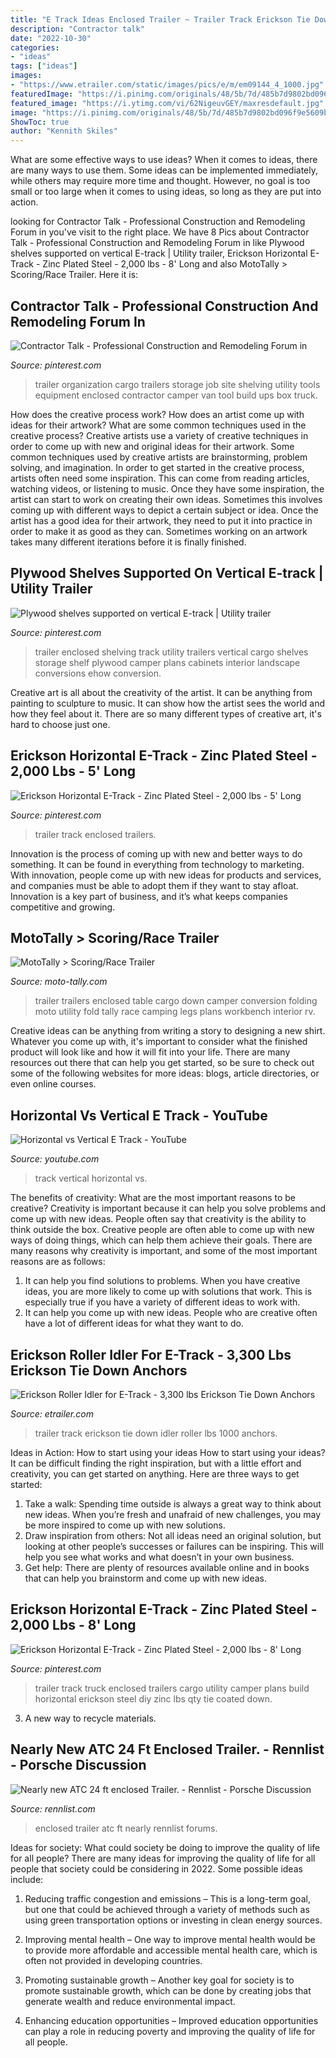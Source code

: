```yaml
---
title: "E Track Ideas Enclosed Trailer ~ Trailer Track Erickson Tie Down Idler Roller Lbs 1000 Anchors"
description: "Contractor talk"
date: "2022-10-30"
categories:
- "ideas"
tags: ["ideas"]
images:
- "https://www.etrailer.com/static/images/pics/e/m/em09144_4_1000.jpg"
featuredImage: "https://i.pinimg.com/originals/48/5b/7d/485b7d9802bd096f9e5609beaea3df47.jpg"
featured_image: "https://i.ytimg.com/vi/62NigeuvGEY/maxresdefault.jpg"
image: "https://i.pinimg.com/originals/48/5b/7d/485b7d9802bd096f9e5609beaea3df47.jpg"
ShowToc: true
author: "Kennith Skiles"
---
```



What are some effective ways to use ideas?
When it comes to ideas, there are many ways to use them. Some ideas can be implemented immediately, while others may require more time and thought. However, no goal is too small or too large when it comes to using ideas, so long as they are put into action.

	

		
looking for Contractor Talk - Professional Construction and Remodeling Forum in you've visit to the right place. We have 8 Pics about Contractor Talk - Professional Construction and Remodeling Forum in like Plywood shelves supported on vertical E-track | Utility trailer, Erickson Horizontal E-Track - Zinc Plated Steel - 2,000 lbs - 8&#039; Long and also MotoTally &gt; Scoring/Race Trailer. Here it is:
		
    
## Contractor Talk - Professional Construction And Remodeling Forum In

<img loading=lazy src="https://i.pinimg.com/736x/4a/b9/af/4ab9af69e6849643d41be3571967036c--trailer-organization-trailer-storage.jpg" onerror="this.onerror=null;this.src='https://tse2.mm.bing.net/th?id=OIP.CZgUprlYNOo-y6_ieqwn2AHaJ4&amp;pid=15.1';" alt="Contractor Talk - Professional Construction and Remodeling Forum in">

_Source: pinterest.com_

>trailer organization cargo trailers storage job site shelving utility tools equipment enclosed contractor camper van tool build ups box truck. 

	

How does the creative process work? How does an artist come up with ideas for their artwork? What are some common techniques used in the creative process?
Creative artists use a variety of creative techniques in order to come up with new and original ideas for their artwork. Some common techniques used by creative artists are brainstorming, problem solving, and imagination. In order to get started in the creative process, artists often need some inspiration. This can come from reading articles, watching videos, or listening to music. Once they have some inspiration, the artist can start to work on creating their own ideas. Sometimes this involves coming up with different ways to depict a certain subject or idea. Once the artist has a good idea for their artwork, they need to put it into practice in order to make it as good as they can. Sometimes working on an artwork takes many different iterations before it is finally finished.

    
## Plywood Shelves Supported On Vertical E-track | Utility Trailer

<img loading=lazy src="https://i.pinimg.com/originals/48/5b/7d/485b7d9802bd096f9e5609beaea3df47.jpg" onerror="this.onerror=null;this.src='https://tse1.mm.bing.net/th?id=OIP.KUADi7ftTnNaROqSQq1zYgHaE7&amp;pid=15.1';" alt="Plywood shelves supported on vertical E-track | Utility trailer">

_Source: pinterest.com_

>trailer enclosed shelving track utility trailers vertical cargo shelves storage shelf plywood camper plans cabinets interior landscape conversions ehow conversion. 

	

Creative art is all about the creativity of the artist. It can be anything from painting to sculpture to music. It can show how the artist sees the world and how they feel about it. There are so many different types of creative art, it's hard to choose just one.

    
## Erickson Horizontal E-Track - Zinc Plated Steel - 2,000 Lbs - 5&#039; Long

<img loading=lazy src="https://i.pinimg.com/736x/58/05/93/580593595830ddd0f316c33cfa897485.jpg" onerror="this.onerror=null;this.src='https://tse1.mm.bing.net/th?id=OIP.klSb30Te5-mEIoEdljb-swHaKq&amp;pid=15.1';" alt="Erickson Horizontal E-Track - Zinc Plated Steel - 2,000 lbs - 5&#039; Long">

_Source: pinterest.com_

>trailer track enclosed trailers. 

	

Innovation is the process of coming up with new and better ways to do something. It can be found in everything from technology to marketing. With innovation, people come up with new ideas for products and services, and companies must be able to adopt them if they want to stay afloat. Innovation is a key part of business, and it’s what keeps companies competitive and growing.

    
## MotoTally &gt; Scoring/Race Trailer

<img loading=lazy src="http://www.moto-tally.com/images/Trailer/Big/TableDown.jpg" onerror="this.onerror=null;this.src='https://tse2.mm.bing.net/th?id=OIP.ZKmxBaUMCFlKXAD3jPGWtwHaFj&amp;pid=15.1';" alt="MotoTally &gt; Scoring/Race Trailer">

_Source: moto-tally.com_

>trailer trailers enclosed table cargo down camper conversion folding moto utility fold tally race camping legs plans workbench interior rv. 

	

Creative ideas can be anything from writing a story to designing a new shirt. Whatever you come up with, it's important to consider what the finished product will look like and how it will fit into your life. There are many resources out there that can help you get started, so be sure to check out some of the following websites for more ideas: blogs, article directories, or even online courses.

    
## Horizontal Vs Vertical E Track - YouTube

<img loading=lazy src="https://i.ytimg.com/vi/62NigeuvGEY/maxresdefault.jpg" onerror="this.onerror=null;this.src='https://tse3.mm.bing.net/th?id=OIP.eYZxXMXvguu2Sgaxm0GPwwHaEK&amp;pid=15.1';" alt="Horizontal vs Vertical E Track - YouTube">

_Source: youtube.com_

>track vertical horizontal vs. 

	

The benefits of creativity: What are the most important reasons to be creative?
Creativity is important because it can help you solve problems and come up with new ideas. People often say that creativity is the ability to think outside the box. Creative people are often able to come up with new ways of doing things, which can help them achieve their goals. There are many reasons why creativity is important, and some of the most important reasons are as follows: 
1) It can help you find solutions to problems. When you have creative ideas, you are more likely to come up with solutions that work. This is especially true if you have a variety of different ideas to work with. 
2) It can help you come up with new ideas. People who are creative often have a lot of different ideas for what they want to do.

    
## Erickson Roller Idler For E-Track - 3,300 Lbs Erickson Tie Down Anchors

<img loading=lazy src="https://www.etrailer.com/static/images/pics/e/m/em09144_4_1000.jpg" onerror="this.onerror=null;this.src='https://tse1.mm.bing.net/th?id=OIP.AUjZDkSKXy3zfruo-4L8ugHaE5&amp;pid=15.1';" alt="Erickson Roller Idler for E-Track - 3,300 lbs Erickson Tie Down Anchors">

_Source: etrailer.com_

>trailer track erickson tie down idler roller lbs 1000 anchors. 

	

Ideas in Action: How to start using your ideas
How to start using your ideas? It can be difficult finding the right inspiration, but with a little effort and creativity, you can get started on anything. Here are three ways to get started: 
1. Take a walk: Spending time outside is always a great way to think about new ideas. When you’re fresh and unafraid of new challenges, you may be more inspired to come up with new solutions. 
2. Draw inspiration from others: Not all ideas need an original solution, but looking at other people’s successes or failures can be inspiring. This will help you see what works and what doesn’t in your own business. 
3. Get help: There are plenty of resources available online and in books that can help you brainstorm and come up with new ideas.

    
## Erickson Horizontal E-Track - Zinc Plated Steel - 2,000 Lbs - 8&#039; Long

<img loading=lazy src="https://i.pinimg.com/736x/18/20/03/182003ae659d6b4ea2a4ce0a45398da1--car-trailer-trailer-plans.jpg?b=t" onerror="this.onerror=null;this.src='https://tse1.mm.bing.net/th?id=OIP.A36eZTspK0tpb13x3IYVwQHaQf&amp;pid=15.1';" alt="Erickson Horizontal E-Track - Zinc Plated Steel - 2,000 lbs - 8&#039; Long">

_Source: pinterest.com_

>trailer track truck enclosed trailers cargo utility camper plans build horizontal erickson steel diy zinc lbs qty tie coated down. 

	

3. A new way to recycle materials.

    
## Nearly New ATC 24 Ft Enclosed Trailer. - Rennlist - Porsche Discussion

<img loading=lazy src="https://rennlist.com/forums/attachments/vehicle-marketplace-old/1238687d1502055888-nearly-new-atc-24-ft-enclosed-trailer-photo437.jpg" onerror="this.onerror=null;this.src='https://tse2.mm.bing.net/th?id=OIP.bvBtSq9OkXPyou_4wyebrAHaFj&amp;pid=15.1';" alt="Nearly new ATC 24 ft enclosed Trailer. - Rennlist - Porsche Discussion">

_Source: rennlist.com_

>enclosed trailer atc ft nearly rennlist forums. 

	

Ideas for society: What could society be doing to improve the quality of life for all people?
There are many ideas for improving the quality of life for all people that society could be considering in 2022. Some possible ideas include: 
1. Reducing traffic congestion and emissions – This is a long-term goal, but one that could be achieved through a variety of methods such as using green transportation options or investing in clean energy sources. 

2. Improving mental health – One way to improve mental health would be to provide more affordable and accessible mental health care, which is often not provided in developing countries. 

3. Promoting sustainable growth – Another key goal for society is to promote sustainable growth, which can be done by creating jobs that generate wealth and reduce environmental impact. 

4. Enhancing education opportunities – Improved education opportunities can play a role in reducing poverty and improving the quality of life for all people. 


